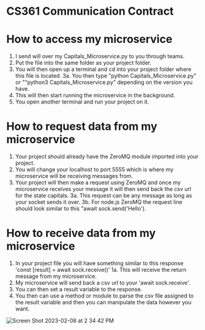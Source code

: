 # CS361 Communication Contract

# How to access my microservice
1. I send will over my Capitals_Microservice.py to you through teams.
2. Put the file into the same folder as your project folder.
3. You will then open up a terminal and cd into your project folder where this file is located.
    3a. You then type "python Capitals_Microservice.py" or ""python3 Capitals_Microservice.py" depending on the version you have.
4. This will then start running the microservice in the background.
5. You open another terminal and run your project on it. 

# How to request data from my microservice
1. Your project should already have the ZeroMQ module imported into your project. 
2. You will change your localhost to port 5555 which is where my microservice will be receiving messages from.
3. Your project will then make a request using ZeroMQ and once my microservice receives your message it will then send back the csv url for the state capitals.
    3a. This request can be any message as long as your socket sends it over.
    3b. For node.js ZeroMQ the request line should look similar to this "await sock.send('Hello').

# How to receive data from my microservice
1. In your project file you will have something similar to this response 'const [result] = await sock.receive()'
    1a. This will receive the return message from my microservice.
2. My microservice will send back a csv url to your 'await sock.receive'.
3. You can then set a result variable to the response.
4. You then can use a method or module to parse the csv file assigned to the result variable and then you can manipulate the data however you want.

![Screen Shot 2023-02-08 at 2 34 42 PM](https://user-images.githubusercontent.com/81591593/217634481-5721e1b6-41a7-4a74-8721-60d98ceba433.png)
